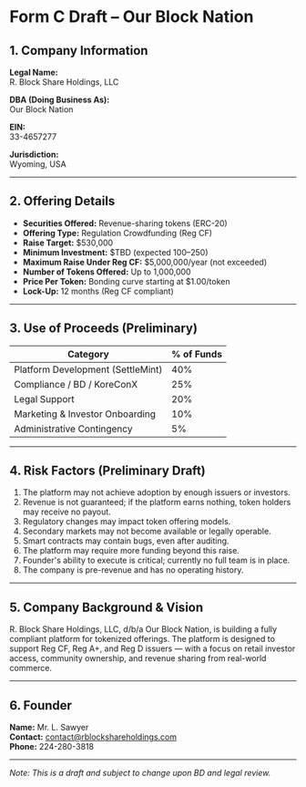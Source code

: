 # Form C Draft – Our Block Nation

## 1. Company Information

**Legal Name:**  
R. Block Share Holdings, LLC

**DBA (Doing Business As):**  
Our Block Nation

**EIN:**  
33-4657277

**Jurisdiction:**  
Wyoming, USA

---

## 2. Offering Details

- **Securities Offered:** Revenue-sharing tokens (ERC-20)
- **Offering Type:** Regulation Crowdfunding (Reg CF)
- **Raise Target:** $530,000
- **Minimum Investment:** $TBD (expected $100–$250)
- **Maximum Raise Under Reg CF:** $5,000,000/year (not exceeded)
- **Number of Tokens Offered:** Up to 1,000,000
- **Price Per Token:** Bonding curve starting at $1.00/token
- **Lock-Up:** 12 months (Reg CF compliant)

---

## 3. Use of Proceeds (Preliminary)

| Category | % of Funds |
|----------|------------|
| Platform Development (SettleMint) | 40% |
| Compliance / BD / KoreConX | 25% |
| Legal Support | 20% |
| Marketing & Investor Onboarding | 10% |
| Administrative Contingency | 5% |

---

## 4. Risk Factors (Preliminary Draft)

1. The platform may not achieve adoption by enough issuers or investors.
2. Revenue is not guaranteed; if the platform earns nothing, token holders may receive no payout.
3. Regulatory changes may impact token offering models.
4. Secondary markets may not become available or legally operable.
5. Smart contracts may contain bugs, even after auditing.
6. The platform may require more funding beyond this raise.
7. Founder's ability to execute is critical; currently no full team is in place.
8. The company is pre-revenue and has no operating history.

---

## 5. Company Background & Vision

R. Block Share Holdings, LLC, d/b/a Our Block Nation, is building a fully compliant platform for tokenized offerings. The platform is designed to support Reg CF, Reg A+, and Reg D issuers — with a focus on retail investor access, community ownership, and revenue sharing from real-world commerce.

---

## 6. Founder

**Name:** Mr. L. Sawyer  
**Contact:** contact@rblockshareholdings.com  
**Phone:** 224-280-3818

---

*Note: This is a draft and subject to change upon BD and legal review.*
